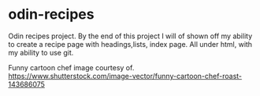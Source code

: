 # odin-recipes
Odin recipes project. By the end of this project I will of shown off my ability to create a recipe page with headings,lists, index page. All under html, with my ability to use git.

Funny cartoon chef image courtesy of. 
https://www.shutterstock.com/image-vector/funny-cartoon-chef-roast-143686075